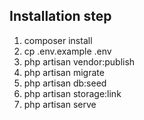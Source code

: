 ## Installation step

1. composer install
2. cp .env.example .env
3. php artisan vendor:publish
4. php artisan migrate
5. php artisan db:seed
6. php artisan storage:link
7. php artisan serve
